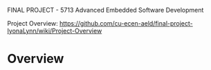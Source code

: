 FINAL PROJECT - 5713 Advanced Embedded Software Development

Project Overview: https://github.com/cu-ecen-aeld/final-project-IyonaLynn/wiki/Project-Overview

# Overview

